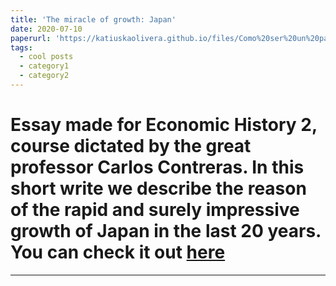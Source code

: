 ```yaml
---
title: 'The miracle of growth: Japan'
date: 2020-07-10
paperurl: 'https://katiuskaolivera.github.io/files/Como%20ser%20un%20pais%20asu%20mare%20como%20japon%20(1)%20(1).pdf'
tags:
  - cool posts
  - category1
  - category2
---
```


Essay made for Economic History 2, course dictated by the great professor Carlos Contreras. In this short write we describe the reason of the rapid and surely impressive growth of Japan in the last 20 years.  
You can check it out [here](https://katiuskaolivera.github.io/files/Como%20ser%20un%20pais%20asu%20mare%20como%20japon%20(1)%20(1).pdf)
======

------